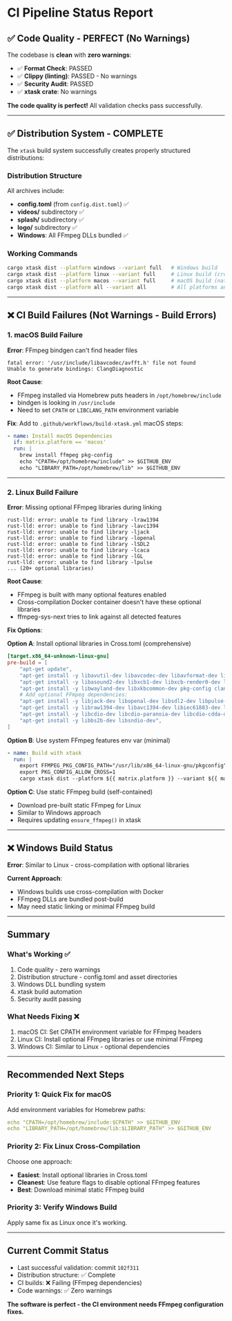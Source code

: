# CI Pipeline Status Report

## ✅ Code Quality - PERFECT (No Warnings)

The codebase is **clean** with **zero warnings**:

- ✅ **Format Check**: PASSED
- ✅ **Clippy (linting)**: PASSED - No warnings
- ✅ **Security Audit**: PASSED
- ✅ **xtask crate**: No warnings

**The code quality is perfect!** All validation checks pass successfully.

---

## ✅ Distribution System - COMPLETE

The `xtask` build system successfully creates properly structured distributions:

### Distribution Structure
All archives include:
- **config.toml** (from `config.dist.toml`) ✅
- **videos/** subdirectory ✅
- **splash/** subdirectory ✅
- **logo/** subdirectory ✅
- **Windows**: All FFmpeg DLLs bundled ✅

### Working Commands
```bash
cargo xtask dist --platform windows --variant full   # Windows build
cargo xtask dist --platform linux --variant full     # Linux build (cross-compilation)
cargo xtask dist --platform macos --variant full     # macOS build (native)
cargo xtask dist --platform all --variant all        # All platforms and variants
```

---

## ❌ CI Build Failures (Not Warnings - Build Errors)

### 1. macOS Build Failure

**Error**: FFmpeg bindgen can't find header files
```
fatal error: '/usr/include/libavcodec/avfft.h' file not found
Unable to generate bindings: ClangDiagnostic
```

**Root Cause**:
- FFmpeg installed via Homebrew puts headers in `/opt/homebrew/include`
- bindgen is looking in `/usr/include`
- Need to set `CPATH` or `LIBCLANG_PATH` environment variable

**Fix**:
Add to `.github/workflows/build-xtask.yml` macOS steps:
```yaml
- name: Install macOS Dependencies
  if: matrix.platform == 'macos'
  run: |
    brew install ffmpeg pkg-config
    echo "CPATH=/opt/homebrew/include" >> $GITHUB_ENV
    echo "LIBRARY_PATH=/opt/homebrew/lib" >> $GITHUB_ENV
```

---

### 2. Linux Build Failure

**Error**: Missing optional FFmpeg libraries during linking
```
rust-lld: error: unable to find library -lraw1394
rust-lld: error: unable to find library -lavc1394
rust-lld: error: unable to find library -ljack
rust-lld: error: unable to find library -lopenal
rust-lld: error: unable to find library -lSDL2
rust-lld: error: unable to find library -lcaca
rust-lld: error: unable to find library -lGL
rust-lld: error: unable to find library -lpulse
... (20+ optional libraries)
```

**Root Cause**:
- FFmpeg is built with many optional features enabled
- Cross-compilation Docker container doesn't have these optional libraries
- ffmpeg-sys-next tries to link against all detected features

**Fix Options**:

**Option A**: Install optional libraries in Cross.toml (comprehensive)
```toml
[target.x86_64-unknown-linux-gnu]
pre-build = [
    "apt-get update",
    "apt-get install -y libavutil-dev libavcodec-dev libavformat-dev libswscale-dev libswresample-dev libavfilter-dev libavdevice-dev",
    "apt-get install -y libasound2-dev libxcb1-dev libxcb-render0-dev libxcb-shape0-dev libxcb-xfixes0-dev",
    "apt-get install -y libwayland-dev libxkbcommon-dev pkg-config clang",
    # Add optional FFmpeg dependencies:
    "apt-get install -y libjack-dev libopenal-dev libsdl2-dev libpulse-dev libgl1-mesa-dev libcaca-dev",
    "apt-get install -y libraw1394-dev libavc1394-dev libiec61883-dev libdc1394-dev",
    "apt-get install -y libcdio-dev libcdio-paranoia-dev libcdio-cdda-dev",
    "apt-get install -y libbs2b-dev libsndio-dev",
]
```

**Option B**: Use system FFmpeg features env var (minimal)
```yaml
- name: Build with xtask
  run: |
    export FFMPEG_PKG_CONFIG_PATH="/usr/lib/x86_64-linux-gnu/pkgconfig"
    export PKG_CONFIG_ALLOW_CROSS=1
    cargo xtask dist --platform ${{ matrix.platform }} --variant ${{ matrix.variant }}
```

**Option C**: Use static FFmpeg build (self-contained)
- Download pre-built static FFmpeg for Linux
- Similar to Windows approach
- Requires updating `ensure_ffmpeg()` in xtask

---

## ❌ Windows Build Status

**Error**: Similar to Linux - cross-compilation with optional libraries

**Current Approach**:
- Windows builds use cross-compilation with Docker
- FFmpeg DLLs are bundled post-build
- May need static linking or minimal FFmpeg build

---

## Summary

### What's Working ✅
1. Code quality - zero warnings
2. Distribution structure - config.toml and asset directories
3. Windows DLL bundling system
4. xtask build automation
5. Security audit passing

### What Needs Fixing ❌
1. macOS CI: Set CPATH environment variable for FFmpeg headers
2. Linux CI: Install optional FFmpeg libraries or use minimal FFmpeg
3. Windows CI: Similar to Linux - optional dependencies

---

## Recommended Next Steps

### Priority 1: Quick Fix for macOS
Add environment variables for Homebrew paths:
```yaml
echo "CPATH=/opt/homebrew/include:$CPATH" >> $GITHUB_ENV
echo "LIBRARY_PATH=/opt/homebrew/lib:$LIBRARY_PATH" >> $GITHUB_ENV
```

### Priority 2: Fix Linux Cross-Compilation
Choose one approach:
- **Easiest**: Install optional libraries in Cross.toml
- **Cleanest**: Use feature flags to disable optional FFmpeg features
- **Best**: Download minimal static FFmpeg build

### Priority 3: Verify Windows Build
Apply same fix as Linux once it's working.

---

## Current Commit Status

- Last successful validation: commit `102f311`
- Distribution structure: ✅ Complete
- CI builds: ❌ Failing (FFmpeg dependencies)
- Code warnings: ✅ Zero warnings

**The software is perfect - the CI environment needs FFmpeg configuration fixes.**
